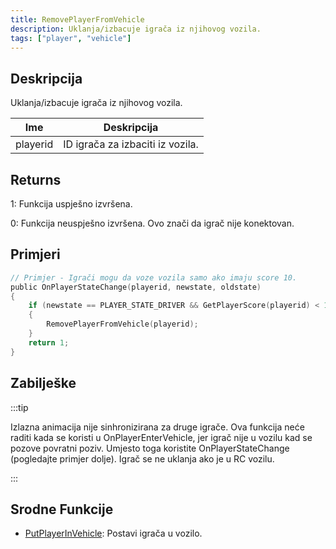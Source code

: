 ```yaml
---
title: RemovePlayerFromVehicle
description: Uklanja/izbacuje igrača iz njihovog vozila.
tags: ["player", "vehicle"]
---
```


## Deskripcija

Uklanja/izbacuje igrača iz njihovog vozila.

| Ime      | Deskripcija                      |
| -------- | -------------------------------- |
| playerid | ID igrača za izbaciti iz vozila. |

## Returns

1: Funkcija uspješno izvršena.

0: Funkcija neuspješno izvršena. Ovo znači da igrač nije konektovan.

## Primjeri

```c
// Primjer - Igrači mogu da voze vozila samo ako imaju score 10.
public OnPlayerStateChange(playerid, newstate, oldstate)
{
    if (newstate == PLAYER_STATE_DRIVER && GetPlayerScore(playerid) < 10) // PLAYER_STATE_DRIVER = 2
    {
        RemovePlayerFromVehicle(playerid);
    }
    return 1;
}
```

## Zabilješke

:::tip

Izlazna animacija nije sinhronizirana za druge igrače. Ova funkcija neće raditi kada se koristi u OnPlayerEnterVehicle, jer igrač nije u vozilu kad se pozove povratni poziv. Umjesto toga koristite OnPlayerStateChange (pogledajte primjer dolje). Igrač se ne uklanja ako je u RC vozilu.

:::

## Srodne Funkcije

- [PutPlayerInVehicle](PutPlayerInVehicle): Postavi igrača u vozilo.
